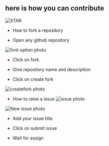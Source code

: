 ## here is how you can contribute

![STAR](https://github.com/Ajiet-DevNation/HackElite2023/assets/111761548/7d17265f-ef28-4a6b-a8bc-a9cd86b7eaf8)

- How to fork a repository

- Open any github repository

![fork option photo](https://github.com/Ajiet-DevNation/HackElite2023/assets/109619279/ed704093-b22d-4797-a53a-0de5fe2b8d93)

- Click on fork

- Give repository name and description

- Click on create fork

![createfork photo](https://github.com/Ajiet-DevNation/HackElite2023/assets/109619279/c8b84d9d-4095-4c96-a24e-11c971106745)

- How to raise a issue
![issue photo](https://github.com/Ajiet-DevNation/HackElite2023/assets/111761548/e9291565-47ff-44cc-b9dd-742b8fe768de)

![New issue photo](https://github.com/Ajiet-DevNation/HackElite2023/assets/111761548/cc7921c9-a078-404c-846a-4fc2b07dd9f0)

- Add your issue title

- Click on submit issue

- Wait for assign
